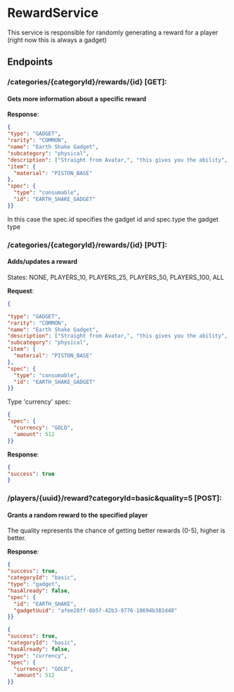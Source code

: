 # RewardService
This service is responsible for randomly generating a reward for a player (right now this is always a gadget)

## Endpoints

### /categories/{categoryId}/rewards/{id} [GET]:
#### Gets more information about a specific reward

**Response**:
```json
{
"type": "GADGET",
"rarity": "COMMON",
"name": "Earth Shake Gadget",
"subcategory": "physical",
"description": ["Straight from Avatar,", "this gives you the ability", "to §ashake the earth§r and", "knock people to space!"],
"item": {
  "material": "PISTON_BASE"
},
"spec": {
  "type": "consumable",
  "id": "EARTH_SHAKE_GADGET"
}}
```
In this case the spec.id specifies the gadget id and spec.type the gadget type

### /categories/{categoryId}/rewards/{id} [PUT]:
#### Adds/updates a reward
States: NONE, PLAYERS_10, PLAYERS_25, PLAYERS_50, PLAYERS_100, ALL



**Request**:
```json
{

"type": "GADGET",
"rarity": "COMMON",
"name": "Earth Shake Gadget",
"description": ["Straight from Avatar,", "this gives you the ability", "to §ashake the earth§r and", "knock people to space!"],
"subcategory": "physical",
"item": {
  "material": "PISTON_BASE"
},
"spec": {
  "type": "consumable",
  "id": "EARTH_SHAKE_GADGET"
}}
```

Type 'currency' spec:
```json
{
"spec": {
  "currency": "GOLD",
  "amount": 512
}}
```

**Response**:
```json
{
"success": true
}
```

### /players/{uuid}/reward?categoryId=basic&quality=5 [POST]:
#### Grants a random reward to the specified player
The quality represents the chance of getting better rewards (0-5), higher is better.


**Response**:
```json
{
"success": true,
"categoryId": "basic",
"type": "gadget",
"hasAlready": false,
"spec": {
  "id": "EARTH_SHAKE",
  "gadgetUuid": "afee28ff-6b5f-42b3-9776-10694b381d48"
}}
```

```json
{
"success": true,
"categoryId": "basic",
"hasAlready": false,
"type": "currency",
"spec": {
  "currency": "GOLD",
  "amount": 512
}}
```